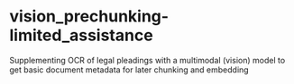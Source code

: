 # vision_prechunking-limited_assistance
Supplementing OCR of legal pleadings with a multimodal (vision) model to get basic document metadata for later chunking and embedding 
